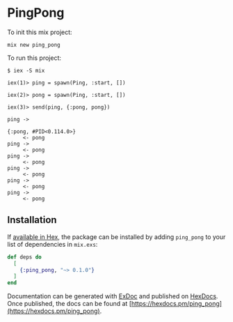 # PingPong

To init this mix project:

```
mix new ping_pong
```


To run this project:

```
$ iex -S mix

iex(1)> ping = spawn(Ping, :start, [])

iex(2)> pong = spawn(Ping, :start, [])

iex(3)> send(ping, {:pong, pong})

ping ->

{:pong, #PID<0.114.0>}
     <- pong
ping ->
     <- pong
ping ->
     <- pong
ping ->
     <- pong
ping ->
     <- pong
ping ->
     <- pong
```

## Installation

If [available in Hex](https://hex.pm/docs/publish), the package can be installed
by adding `ping_pong` to your list of dependencies in `mix.exs`:

```elixir
def deps do
  [
    {:ping_pong, "~> 0.1.0"}
  ]
end
```

Documentation can be generated with [ExDoc](https://github.com/elixir-lang/ex_doc)
and published on [HexDocs](https://hexdocs.pm). Once published, the docs can
be found at [https://hexdocs.pm/ping_pong](https://hexdocs.pm/ping_pong).

